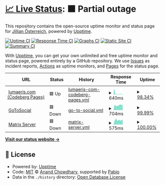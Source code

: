 # [📈 Live Status](https://status.lumaeris.com): <!--live status--> **🟧 Partial outage**

This repository contains the open-source uptime monitor and status page for [Jillian Österreich](lumaeris.com), powered by [Upptime](https://github.com/upptime/upptime).

[![Uptime CI](https://github.com/Lumaeris/upptime/workflows/Uptime%20CI/badge.svg)](https://github.com/Lumaeris/upptime/actions?query=workflow%3A%22Uptime+CI%22)
[![Response Time CI](https://github.com/Lumaeris/upptime/workflows/Response%20Time%20CI/badge.svg)](https://github.com/Lumaeris/upptime/actions?query=workflow%3A%22Response+Time+CI%22)
[![Graphs CI](https://github.com/Lumaeris/upptime/workflows/Graphs%20CI/badge.svg)](https://github.com/Lumaeris/upptime/actions?query=workflow%3A%22Graphs+CI%22)
[![Static Site CI](https://github.com/Lumaeris/upptime/workflows/Static%20Site%20CI/badge.svg)](https://github.com/Lumaeris/upptime/actions?query=workflow%3A%22Static+Site+CI%22)
[![Summary CI](https://github.com/Lumaeris/upptime/workflows/Summary%20CI/badge.svg)](https://github.com/Lumaeris/upptime/actions?query=workflow%3A%22Summary+CI%22)

With [Upptime](https://upptime.js.org), you can get your own unlimited and free uptime monitor and status page, powered entirely by a GitHub repository. We use [Issues](https://github.com/Lumaeris/upptime/issues) as incident reports, [Actions](https://github.com/Lumaeris/upptime/actions) as uptime monitors, and [Pages](https://status.lumaeris.com) for the status page.

<!--start: status pages-->
<!-- This summary is generated by Upptime (https://github.com/upptime/upptime) -->
<!-- Do not edit this manually, your changes will be overwritten -->
<!-- prettier-ignore -->
| URL | Status | History | Response Time | Uptime |
| --- | ------ | ------- | ------------- | ------ |
| <img alt="" src="https://icons.duckduckgo.com/ip3/lumaeris.com.ico" height="13"> [lumaeris.com (Codeberg Pages)](https://lumaeris.com) | 🟩 Up | [lumaeris-com-codeberg-pages.yml](https://github.com/Lumaeris/upptime/commits/HEAD/history/lumaeris-com-codeberg-pages.yml) | <details><summary><img alt="Response time graph" src="./graphs/lumaeris-com-codeberg-pages/response-time-week.png" height="20"> 640ms</summary><br><a href="https://status.lumaeris.com/history/lumaeris-com-codeberg-pages"><img alt="Response time 2273" src="https://img.shields.io/endpoint?url=https%3A%2F%2Fraw.githubusercontent.com%2FLumaeris%2Fupptime%2FHEAD%2Fapi%2Flumaeris-com-codeberg-pages%2Fresponse-time.json"></a><br><a href="https://status.lumaeris.com/history/lumaeris-com-codeberg-pages"><img alt="24-hour response time 557" src="https://img.shields.io/endpoint?url=https%3A%2F%2Fraw.githubusercontent.com%2FLumaeris%2Fupptime%2FHEAD%2Fapi%2Flumaeris-com-codeberg-pages%2Fresponse-time-day.json"></a><br><a href="https://status.lumaeris.com/history/lumaeris-com-codeberg-pages"><img alt="7-day response time 640" src="https://img.shields.io/endpoint?url=https%3A%2F%2Fraw.githubusercontent.com%2FLumaeris%2Fupptime%2FHEAD%2Fapi%2Flumaeris-com-codeberg-pages%2Fresponse-time-week.json"></a><br><a href="https://status.lumaeris.com/history/lumaeris-com-codeberg-pages"><img alt="30-day response time 2237" src="https://img.shields.io/endpoint?url=https%3A%2F%2Fraw.githubusercontent.com%2FLumaeris%2Fupptime%2FHEAD%2Fapi%2Flumaeris-com-codeberg-pages%2Fresponse-time-month.json"></a><br><a href="https://status.lumaeris.com/history/lumaeris-com-codeberg-pages"><img alt="1-year response time 2273" src="https://img.shields.io/endpoint?url=https%3A%2F%2Fraw.githubusercontent.com%2FLumaeris%2Fupptime%2FHEAD%2Fapi%2Flumaeris-com-codeberg-pages%2Fresponse-time-year.json"></a></details> | <details><summary><a href="https://status.lumaeris.com/history/lumaeris-com-codeberg-pages">98.34%</a></summary><a href="https://status.lumaeris.com/history/lumaeris-com-codeberg-pages"><img alt="All-time uptime 98.77%" src="https://img.shields.io/endpoint?url=https%3A%2F%2Fraw.githubusercontent.com%2FLumaeris%2Fupptime%2FHEAD%2Fapi%2Flumaeris-com-codeberg-pages%2Fuptime.json"></a><br><a href="https://status.lumaeris.com/history/lumaeris-com-codeberg-pages"><img alt="24-hour uptime 95.26%" src="https://img.shields.io/endpoint?url=https%3A%2F%2Fraw.githubusercontent.com%2FLumaeris%2Fupptime%2FHEAD%2Fapi%2Flumaeris-com-codeberg-pages%2Fuptime-day.json"></a><br><a href="https://status.lumaeris.com/history/lumaeris-com-codeberg-pages"><img alt="7-day uptime 98.34%" src="https://img.shields.io/endpoint?url=https%3A%2F%2Fraw.githubusercontent.com%2FLumaeris%2Fupptime%2FHEAD%2Fapi%2Flumaeris-com-codeberg-pages%2Fuptime-week.json"></a><br><a href="https://status.lumaeris.com/history/lumaeris-com-codeberg-pages"><img alt="30-day uptime 98.71%" src="https://img.shields.io/endpoint?url=https%3A%2F%2Fraw.githubusercontent.com%2FLumaeris%2Fupptime%2FHEAD%2Fapi%2Flumaeris-com-codeberg-pages%2Fuptime-month.json"></a><br><a href="https://status.lumaeris.com/history/lumaeris-com-codeberg-pages"><img alt="1-year uptime 98.77%" src="https://img.shields.io/endpoint?url=https%3A%2F%2Fraw.githubusercontent.com%2FLumaeris%2Fupptime%2FHEAD%2Fapi%2Flumaeris-com-codeberg-pages%2Fuptime-year.json"></a></details>
| <img alt="" src="https://icons.duckduckgo.com/ip3/gts.lumaeris.com.ico" height="13"> [GoToSocial](https://gts.lumaeris.com/about) | 🟥 Down | [go-to-social.yml](https://github.com/Lumaeris/upptime/commits/HEAD/history/go-to-social.yml) | <details><summary><img alt="Response time graph" src="./graphs/go-to-social/response-time-week.png" height="20"> 704ms</summary><br><a href="https://status.lumaeris.com/history/go-to-social"><img alt="Response time 703" src="https://img.shields.io/endpoint?url=https%3A%2F%2Fraw.githubusercontent.com%2FLumaeris%2Fupptime%2FHEAD%2Fapi%2Fgo-to-social%2Fresponse-time.json"></a><br><a href="https://status.lumaeris.com/history/go-to-social"><img alt="24-hour response time 725" src="https://img.shields.io/endpoint?url=https%3A%2F%2Fraw.githubusercontent.com%2FLumaeris%2Fupptime%2FHEAD%2Fapi%2Fgo-to-social%2Fresponse-time-day.json"></a><br><a href="https://status.lumaeris.com/history/go-to-social"><img alt="7-day response time 704" src="https://img.shields.io/endpoint?url=https%3A%2F%2Fraw.githubusercontent.com%2FLumaeris%2Fupptime%2FHEAD%2Fapi%2Fgo-to-social%2Fresponse-time-week.json"></a><br><a href="https://status.lumaeris.com/history/go-to-social"><img alt="30-day response time 650" src="https://img.shields.io/endpoint?url=https%3A%2F%2Fraw.githubusercontent.com%2FLumaeris%2Fupptime%2FHEAD%2Fapi%2Fgo-to-social%2Fresponse-time-month.json"></a><br><a href="https://status.lumaeris.com/history/go-to-social"><img alt="1-year response time 703" src="https://img.shields.io/endpoint?url=https%3A%2F%2Fraw.githubusercontent.com%2FLumaeris%2Fupptime%2FHEAD%2Fapi%2Fgo-to-social%2Fresponse-time-year.json"></a></details> | <details><summary><a href="https://status.lumaeris.com/history/go-to-social">99.99%</a></summary><a href="https://status.lumaeris.com/history/go-to-social"><img alt="All-time uptime 98.36%" src="https://img.shields.io/endpoint?url=https%3A%2F%2Fraw.githubusercontent.com%2FLumaeris%2Fupptime%2FHEAD%2Fapi%2Fgo-to-social%2Fuptime.json"></a><br><a href="https://status.lumaeris.com/history/go-to-social"><img alt="24-hour uptime 99.96%" src="https://img.shields.io/endpoint?url=https%3A%2F%2Fraw.githubusercontent.com%2FLumaeris%2Fupptime%2FHEAD%2Fapi%2Fgo-to-social%2Fuptime-day.json"></a><br><a href="https://status.lumaeris.com/history/go-to-social"><img alt="7-day uptime 99.99%" src="https://img.shields.io/endpoint?url=https%3A%2F%2Fraw.githubusercontent.com%2FLumaeris%2Fupptime%2FHEAD%2Fapi%2Fgo-to-social%2Fuptime-week.json"></a><br><a href="https://status.lumaeris.com/history/go-to-social"><img alt="30-day uptime 98.17%" src="https://img.shields.io/endpoint?url=https%3A%2F%2Fraw.githubusercontent.com%2FLumaeris%2Fupptime%2FHEAD%2Fapi%2Fgo-to-social%2Fuptime-month.json"></a><br><a href="https://status.lumaeris.com/history/go-to-social"><img alt="1-year uptime 98.36%" src="https://img.shields.io/endpoint?url=https%3A%2F%2Fraw.githubusercontent.com%2FLumaeris%2Fupptime%2FHEAD%2Fapi%2Fgo-to-social%2Fuptime-year.json"></a></details>
| <img alt="" src="https://icons.duckduckgo.com/ip3/lumaeris.me.ico" height="13"> [Matrix Server](https://lumaeris.me/_matrix/client/versions) | 🟥 Down | [matrix-server.yml](https://github.com/Lumaeris/upptime/commits/HEAD/history/matrix-server.yml) | <details><summary><img alt="Response time graph" src="./graphs/matrix-server/response-time-week.png" height="20"> 575ms</summary><br><a href="https://status.lumaeris.com/history/matrix-server"><img alt="Response time 571" src="https://img.shields.io/endpoint?url=https%3A%2F%2Fraw.githubusercontent.com%2FLumaeris%2Fupptime%2FHEAD%2Fapi%2Fmatrix-server%2Fresponse-time.json"></a><br><a href="https://status.lumaeris.com/history/matrix-server"><img alt="24-hour response time 598" src="https://img.shields.io/endpoint?url=https%3A%2F%2Fraw.githubusercontent.com%2FLumaeris%2Fupptime%2FHEAD%2Fapi%2Fmatrix-server%2Fresponse-time-day.json"></a><br><a href="https://status.lumaeris.com/history/matrix-server"><img alt="7-day response time 575" src="https://img.shields.io/endpoint?url=https%3A%2F%2Fraw.githubusercontent.com%2FLumaeris%2Fupptime%2FHEAD%2Fapi%2Fmatrix-server%2Fresponse-time-week.json"></a><br><a href="https://status.lumaeris.com/history/matrix-server"><img alt="30-day response time 559" src="https://img.shields.io/endpoint?url=https%3A%2F%2Fraw.githubusercontent.com%2FLumaeris%2Fupptime%2FHEAD%2Fapi%2Fmatrix-server%2Fresponse-time-month.json"></a><br><a href="https://status.lumaeris.com/history/matrix-server"><img alt="1-year response time 571" src="https://img.shields.io/endpoint?url=https%3A%2F%2Fraw.githubusercontent.com%2FLumaeris%2Fupptime%2FHEAD%2Fapi%2Fmatrix-server%2Fresponse-time-year.json"></a></details> | <details><summary><a href="https://status.lumaeris.com/history/matrix-server">100.00%</a></summary><a href="https://status.lumaeris.com/history/matrix-server"><img alt="All-time uptime 98.42%" src="https://img.shields.io/endpoint?url=https%3A%2F%2Fraw.githubusercontent.com%2FLumaeris%2Fupptime%2FHEAD%2Fapi%2Fmatrix-server%2Fuptime.json"></a><br><a href="https://status.lumaeris.com/history/matrix-server"><img alt="24-hour uptime 100.00%" src="https://img.shields.io/endpoint?url=https%3A%2F%2Fraw.githubusercontent.com%2FLumaeris%2Fupptime%2FHEAD%2Fapi%2Fmatrix-server%2Fuptime-day.json"></a><br><a href="https://status.lumaeris.com/history/matrix-server"><img alt="7-day uptime 100.00%" src="https://img.shields.io/endpoint?url=https%3A%2F%2Fraw.githubusercontent.com%2FLumaeris%2Fupptime%2FHEAD%2Fapi%2Fmatrix-server%2Fuptime-week.json"></a><br><a href="https://status.lumaeris.com/history/matrix-server"><img alt="30-day uptime 98.24%" src="https://img.shields.io/endpoint?url=https%3A%2F%2Fraw.githubusercontent.com%2FLumaeris%2Fupptime%2FHEAD%2Fapi%2Fmatrix-server%2Fuptime-month.json"></a><br><a href="https://status.lumaeris.com/history/matrix-server"><img alt="1-year uptime 98.42%" src="https://img.shields.io/endpoint?url=https%3A%2F%2Fraw.githubusercontent.com%2FLumaeris%2Fupptime%2FHEAD%2Fapi%2Fmatrix-server%2Fuptime-year.json"></a></details>

<!--end: status pages-->

[**Visit our status website →**](https://status.lumaeris.com)

## 📄 License

- Powered by: [Upptime](https://github.com/upptime/upptime)
- Code: [MIT](./LICENSE) © [Anand Chowdhary](https://anandchowdhary.com), supported by [Pabio](https://pabio.com)
- Data in the `./history` directory: [Open Database License](https://opendatacommons.org/licenses/odbl/1-0/)
